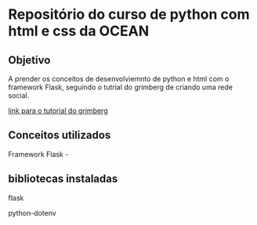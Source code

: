 # Repositório do curso de python com html  e css  da OCEAN


## Objetivo
A prender os conceitos de desenvolviemnto de python e html com o framework Flask, seguindo o tutrial do grimberg de criando uma rede social.

[link para o tutorial do grimberg](https://blog.miguelgrinberg.com/post/the-flask-mega-tutorial-part-i-hello-world)

## Conceitos utilizados

Framework Flask - 


## bibliotecas instaladas 

flask 

python-dotenv



